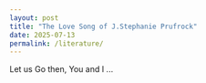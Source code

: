 ```yaml
---
layout: post
title: "The Love Song of J.Stephanie Prufrock"
date: 2025-07-13
permalink: /literature/
---
```


Let us Go then, You and I ...
